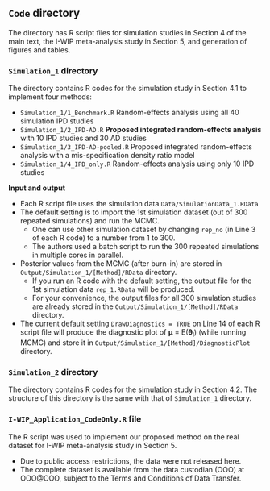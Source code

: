 ## `Code` directory

The directory has R script files for simulation studies in Section 4 of the main text, the I-WIP meta-analysis study in Section 5, and generation of figures and tables. 

### `Simulation_1` directory

The directory contains R codes for the simulation study in Section 4.1 to implement four methods: 
  - `Simulation_1/1_Benchmark.R` Random-effects analysis using all 40 simulation IPD studies
  - `Simulation_1/2_IPD-AD.R` **Proposed integrated random-effects analysis** with 10 IPD studies and 30 AD studies
  - `Simulation_1/3_IPD-AD-pooled.R` Proposed integrated random-effects analysis with a mis-specification density ratio model
  - `Simulation_1/4_IPD_only.R` Random-effects analysis using only 10 IPD studies

**Input and output**
  - Each R script file uses the simulation data `Data/SimulationData_1.RData`
  - The default setting is to import the 1st simulation dataset (out of 300 repeated simulations) and run the MCMC. 
      - One can use other simulation dataset by changing `rep_no` (in Line 3 of each R code) to a number from 1 to 300.
      - The authors used a batch script to run the 300 repeated simulations in multiple cores in parallel.
  - Posterior values from the MCMC (after burn-in) are stored in `Output/Simulation_1/[Method]/RData` directory.
      - If you run an R code with the default setting, the output file for the 1st simulation data `rep_1.RData` will be produced.
      - For your convenience, the output files for all 300 simulation studies are already stored in the  `Output/Simulation_1/[Method]/RData` directory.
  - The current default setting `DrawDiagnostics = TRUE` on Line 14 of each R script file will produce the diagnostic plot of **μ** = E(**θ**<sub>l</sub>) (while running MCMC) and store it in `Output/Simulation_1/[Method]/DiagnosticPlot` directory.

### `Simulation_2` directory

The directory contains R codes for the simulation study in Section 4.2. The structure of this directory is the same with that of `Simulation_1` directory.

### `I-WIP_Application_CodeOnly.R` file

The R script was used to implement our proposed method on the real dataset for I-WIP meta-analysis study in Section 5. 
  - Due to public access restrictions, the data were not released here.
  - The complete dataset is available from the data custodian (OOO) at OOO@OOO, subject to the Terms and Conditions of Data Transfer.
